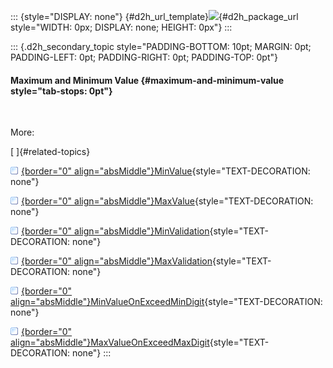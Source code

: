 ::: {style="DISPLAY: none"}
[](ms-xhelp:///?Id=d2h_url_template){#d2h_url_template}![](!package_url!){#d2h_package_url style="WIDTH: 0px; DISPLAY: none; HEIGHT: 0px"}
:::

::: {.d2h_secondary_topic style="PADDING-BOTTOM: 10pt; MARGIN: 0pt; PADDING-LEFT: 0pt; PADDING-RIGHT: 0pt; PADDING-TOP: 0pt"}
#### Maximum and Minimum Value {#maximum-and-minimum-value style="tab-stops: 0pt"}

 

More:

[ ]{#related-topics}

[![](button.gif){border="0" align="absMiddle"}MinValue](ms-xhelp:///?Id=accff84e-5b28-4d62-ac37-1d8f98cb1ab4){style="TEXT-DECORATION: none"}

[![](button.gif){border="0" align="absMiddle"}MaxValue](ms-xhelp:///?Id=ce0ceef9-5974-4d0a-8c11-de9e4af02615){style="TEXT-DECORATION: none"}

[![](button.gif){border="0" align="absMiddle"}MinValidation](ms-xhelp:///?Id=82e2d919-7100-40ac-9703-c0a786f2cc9b){style="TEXT-DECORATION: none"}

[![](button.gif){border="0" align="absMiddle"}MaxValidation](ms-xhelp:///?Id=e5519798-07d6-450a-8404-c01247d779f1){style="TEXT-DECORATION: none"}

[![](button.gif){border="0" align="absMiddle"}MinValueOnExceedMinDigit](ms-xhelp:///?Id=c414f074-3f5a-46e8-8bff-191559a2bf44){style="TEXT-DECORATION: none"}

[![](button.gif){border="0" align="absMiddle"}MaxValueOnExceedMaxDigit](ms-xhelp:///?Id=eeffd592-181e-472c-8f15-b4d55dc6eff8){style="TEXT-DECORATION: none"}
:::
